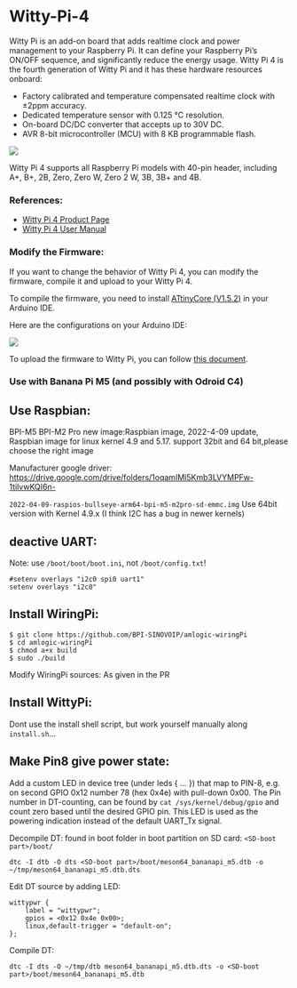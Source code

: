 # Witty-Pi-4

Witty Pi is an add-on board that adds realtime clock and power management to your Raspberry Pi. It can define your Raspberry Pi’s ON/OFF sequence, and significantly reduce the energy usage. Witty Pi 4 is the fourth generation of Witty Pi and it has these hardware resources onboard:

*   Factory calibrated and temperature compensated realtime clock with ±2ppm accuracy.
*   Dedicated temperature sensor with 0.125 °C resolution.
*   On-board DC/DC converter that accepts up to 30V DC.
*   AVR 8-bit microcontroller (MCU) with 8 KB programmable flash.

![](https://user-images.githubusercontent.com/6317566/174240816-01f8ac49-55d1-486a-bfef-b6471371125b.png)

Witty Pi 4 supports all Raspberry Pi models with 40-pin header, including A+, B+, 2B, Zero, Zero W, Zero 2 W, 3B, 3B+ and 4B.

### **References:**

*   [Witty Pi 4 Product Page](https://www.uugear.com/product/witty-pi-4/)
*   [Witty Pi 4 User Manual](https://www.uugear.com/doc/WittyPi4_UserManual.pdf)


### Modify the Firmware:
If you want to change the behavior of Witty Pi 4, you can modify the firmware, compile it and upload to your Witty Pi 4.

To compile the firmware, you need to install [ATtinyCore (V1.5.2)](https://github.com/SpenceKonde/ATTinyCore) in your Arduino IDE.

Here are the configurations on your Arduino IDE:

![](https://github.com/uugear/Witty-Pi-4/raw/main/Firmware/WittyPi4_Arduino_Settings.png)

To upload the firmware to Witty Pi, you can follow [this document](https://www.uugear.com/doc/WittyPi3_UpdateFirmware.pdf).


### Use with Banana Pi M5 (and possibly with Odroid C4)

Use Raspbian:
-----
BPI-M5 BPI-M2 Pro new image:Raspbian image, 2022-4-09 update, Raspbian image for linux kernel 4.9 and 5.17. support 32bit and 64 bit,please choose the right image

Manufacturer google driver: https://drive.google.com/drive/folders/1oqamIMl5Kmb3LVYMPFw-1tilvwKQI6n-

`2022-04-09-raspios-bullseye-arm64-bpi-m5-m2pro-sd-emmc.img`
Use 64bit version with Kernel 4.9.x (I think I2C has a bug in newer kernels)


deactive UART:
----
Note: use `/boot/boot/boot.ini`, not `/boot/config.txt`!

	#setenv overlays "i2c0 spi0 uart1"
	setenv overlays "i2c0"

Install WiringPi:
-----

	$ git clone https://github.com/BPI-SINOVOIP/amlogic-wiringPi
	$ cd amlogic-wiringPi
	$ chmod a+x build
	$ sudo ./build

Modify WiringPi sources:
As given in the PR

Install WittyPi:
-----
Dont use the install shell script, but work yourself manually along `install.sh`...

Make Pin8 give power state:
------
Add a custom LED in device tree (under leds { ... }) that map to PIN-8, e.g. on second GPIO 0x12 number 78 (hex 0x4e) with pull-down 0x00. The Pin number in DT-counting, can be found by `cat /sys/kernel/debug/gpio` and count zero based until the desired GPIO pin.
This LED is used as the powering indication instead of the default UART_Tx signal.

Decompile DT: found in boot folder in boot partition on SD card: `<SD-boot part>/boot/`

	dtc -I dtb -O dts <SD-boot part>/boot/meson64_bananapi_m5.dtb -o ~/tmp/meson64_bananapi_m5.dtb.dts

Edit DT source by adding LED:

	wittypwr {
		label = "wittypwr";
		gpios = <0x12 0x4e 0x00>;
		linux,default-trigger = "default-on";
	};

Compile DT:

	dtc -I dts -O ~/tmp/dtb meson64_bananapi_m5.dtb.dts -o <SD-boot part>/boot/meson64_bananapi_m5.dtb